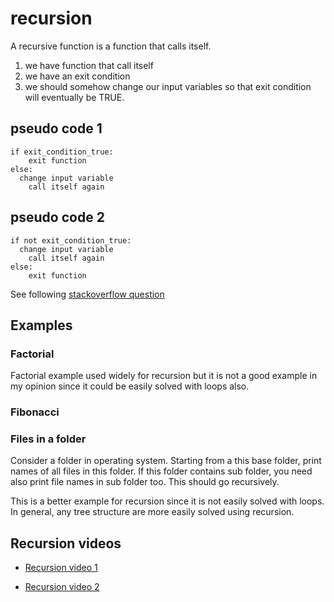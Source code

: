 # recursion

A recursive function is a function that calls itself.

1. we have function that call itself
2. we have an exit condition
3. we should somehow change our input variables so that exit condition will eventually be TRUE.


## pseudo code 1

	if exit_condition_true:
		exit function
	else:
	  change input variable
		call itself again

## pseudo code 2

	if not exit_condition_true:
	  change input variable
		call itself again
	else:
		exit function


See following [stackoverflow question](https://softwareengineering.stackexchange.com/questions/25052/in-plain-english-what-is-recursion)


## Examples

### Factorial 

Factorial example used widely for recursion but it is not a good example in my opinion since it could be easily solved with loops also.

### Fibonacci


### Files in a folder

Consider a folder in operating system. 
Starting from a this base folder, print names of all files in this folder. 
If this folder contains sub folder, you need also print file names in sub folder too.
This should go recursively.

This is a better example for recursion since it is not easily solved with loops.
In general, any tree structure are more easily solved using recursion.






## Recursion videos

- [Recursion video 1](https://www.youtube.com/watch?v=zbfRgC3kukk)

- [Recursion video 2](https://www.youtube.com/watch?v=seUpFY_m-us)
